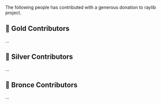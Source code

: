 The following people has contributed with a generous donation to raylib project.

## 🥇 Gold Contributors

...

## 🥈 Silver Contributors

...

## 🥉 Bronce Contributors

...
